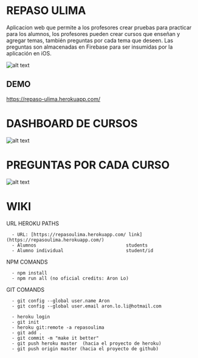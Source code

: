 # REPASO ULIMA

Aplicacion web que permite a los profesores crear pruebas para practicar para los alumnos, los profesores pueden crear cursos que enseñan y agregar temas,
también preguntas por cada tema que deseen. Las preguntas son almacenadas en 
Firebase para ser insumidas por la aplicación en iOS. 

![alt text](https://i.imgur.com/BP0iHEj.png)

## DEMO
https://repaso-ulima.herokuapp.com/

# DASHBOARD DE CURSOS 
![alt text](https://i.imgur.com/6uEMx5y.png)

# PREGUNTAS POR CADA CURSO
![alt text](https://i.imgur.com/wkTPo4H.png)

# WIKI

URL HEROKU PATHS

      - URL: [https://repasoulima.herokuapp.com/ link](https://repasoulima.herokuapp.com/)
      - Alumnos                                 students
      - Alumno individual                       student/id

NPM COMANDS

      - npm install
      - npm run all (no oficial credits: Aron Lo)

GIT COMANDS

      - git config --global user.name Aron
      - git config --global user.email aron.lo.li@hotmail.com

      - heroku login
      - git init
      - heroku git:remote -a repasoulima
      - git add .
      - git commit -m "make it better"
      - git push heroku master  (hacia el proyecto de heroku)
      - git push origin master (hacia el proyecto de github)
